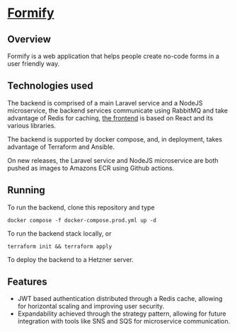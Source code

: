 # [Formify](https://formify.techbabette.com/)

## Overview

Formify is a web application that helps people create no-code forms in a user friendly way.

## Technologies used

The backend is comprised of a main Laravel service and a NodeJS microservice, the backend services communicate using RabbitMQ and take advantage of Redis for caching, [the frontend](https://github.com/techbabette/ReactJSONForm) is based on React and its various libraries.

The backend is supported by docker compose, and, in deployment, takes advantage of Terraform and Ansible.

On new releases, the Laravel service and NodeJS microservice are both pushed as images to Amazons ECR using Github actions.
## Running

To run the backend, clone this repository and type
```
docker compose -f docker-compose.prod.yml up -d
```
To run the backend stack locally, or
```
terraform init && terraform apply
```
To deploy the backend to a Hetzner server.

## Features

- JWT based authentication distributed through a Redis cache, allowing for horizontal scaling and improving user security.
- Expandability achieved through the strategy pattern, allowing for future integration with tools like SNS and SQS for microservice communication.
